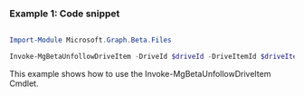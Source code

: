 ### Example 1: Code snippet

```powershell

Import-Module Microsoft.Graph.Beta.Files

Invoke-MgBetaUnfollowDriveItem -DriveId $driveId -DriveItemId $driveItemId

```
This example shows how to use the Invoke-MgBetaUnfollowDriveItem Cmdlet.

